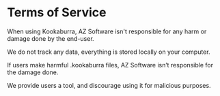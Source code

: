 # Terms of Service
When using Kookaburra, AZ Software isn't responsible for any harm or damage done by the end-user.

We do not track any data, everything is stored locally on your computer.

If users make harmful .kookaburra files, AZ Software isn’t responsible for the damage done.

We provide users a tool, and discourage using it for malicious purposes.
